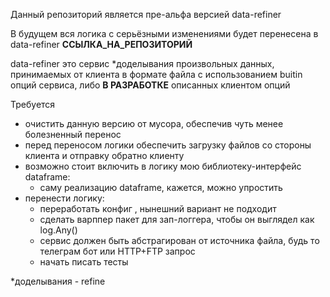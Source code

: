 Данный репозиторий является пре-альфа версией data-refiner


В будущем вся логика с серьёзными изменениями будет перенесена в 
    data-refiner __ССЫЛКА_НА_РЕПОЗИТОРИЙ__

data-refiner это сервис *доделывания произвольных данных, 
    принимаемых от клиента в формате файла с использованием
    buitin опций сервиса,
    либо **В РАЗРАБОТКЕ** описанных клиентом опций  

Требуется
 - очистить данную версию от мусора, обеспечив чуть менее болезненный перенос 
 - перед переносом логики обеспечить загрузку файлов со стороны клиента 
   и отправку обратно клиенту 
 - возможно стоит включить в логику мою библиотеку-интерфейс dataframe:
    - саму реализацию dataframe, кажется, можно упростить
 - перенести логику:
    - переработать конфиг , нынешний вариант не подходит
    - сделать варппер пакет для зап-логгера, чтобы он выглядел как log.Any()
    - сервис должен быть абстрагирован от источника файла, 
        будь то телеграм бот или HTTP+FTP запрос
    - начать писать тесты 


 *доделывания - refine

